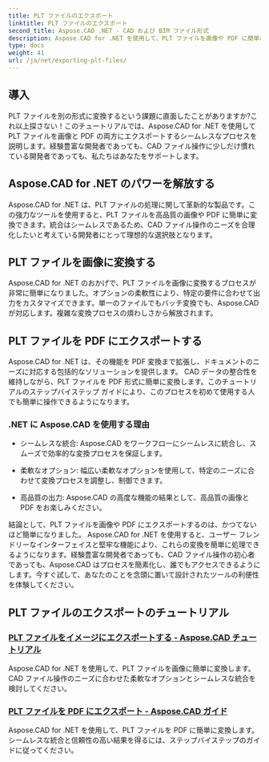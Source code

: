 ```yaml
---
title: PLT ファイルのエクスポート
linktitle: PLT ファイルのエクスポート
second_title: Aspose.CAD .NET - CAD および BIM ファイル形式
description: Aspose.CAD for .NET を使用して、PLT ファイルを画像や PDF に簡単に変換します。 CAD ファイル操作のためのシームレスな統合と柔軟なオプションを検討してください。
type: docs
weight: 41
url: /ja/net/exporting-plt-files/
---
```


## 導入

PLT ファイルを別の形式に変換するという課題に直面したことがありますか?これ以上探さない！このチュートリアルでは、Aspose.CAD for .NET を使用して PLT ファイルを画像と PDF の両方にエクスポートするシームレスなプロセスを説明します。経験豊富な開発者であっても、CAD ファイル操作に少しだけ慣れている開発者であっても、私たちはあなたをサポートします。

## Aspose.CAD for .NET のパワーを解放する

Aspose.CAD for .NET は、PLT ファイルの処理に関して革新的な製品です。この強力なツールを使用すると、PLT ファイルを高品質の画像や PDF に簡単に変換できます。統合はシームレスであるため、CAD ファイル操作のニーズを合理化したいと考えている開発者にとって理想的な選択肢となります。

## PLT ファイルを画像に変換する

Aspose.CAD for .NET のおかげで、PLT ファイルを画像に変換するプロセスが非常に簡単になりました。オプションの柔軟性により、特定の要件に合わせて出力をカスタマイズできます。単一のファイルでもバッチ変換でも、Aspose.CAD が対応します。複雑な変換プロセスの煩わしさから解放されます。

## PLT ファイルを PDF にエクスポートする

Aspose.CAD for .NET は、その機能を PDF 変換まで拡張し、ドキュメントのニーズに対応する包括的なソリューションを提供します。 CAD データの整合性を維持しながら、PLT ファイルを PDF 形式に簡単に変換します。このチュートリアルのステップバイステップ ガイドにより、このプロセスを初めて使用する人でも簡単に操作できるようになります。

### .NET に Aspose.CAD を使用する理由

- シームレスな統合: Aspose.CAD をワークフローにシームレスに統合し、スムーズで効率的な変換プロセスを保証します。
  
- 柔軟なオプション: 幅広い柔軟なオプションを使用して、特定のニーズに合わせて変換プロセスを調整し、制御できます。

- 高品質の出力: Aspose.CAD の高度な機能の結果として、高品質の画像と PDF をお楽しみください。

結論として、PLT ファイルを画像や PDF にエクスポートするのは、かつてないほど簡単になりました。 Aspose.CAD for .NET を使用すると、ユーザー フレンドリーなインターフェイスと堅牢な機能により、これらの変換を簡単に処理できるようになります。経験豊富な開発者であっても、CAD ファイル操作の初心者であっても、Aspose.CAD はプロセスを簡素化し、誰でもアクセスできるようにします。今すぐ試して、あなたのことを念頭に置いて設計されたツールの利便性を体験してください。
## PLT ファイルのエクスポートのチュートリアル
### [PLT ファイルをイメージにエクスポートする - Aspose.CAD チュートリアル](./exporting-plt-files-to-image/)
Aspose.CAD for .NET を使用して、PLT ファイルを画像に簡単に変換します。 CAD ファイル操作のニーズに合わせた柔軟なオプションとシームレスな統合を検討してください。
### [PLT ファイルを PDF にエクスポート - Aspose.CAD ガイド](./exporting-plt-files-to-pdf/)
Aspose.CAD for .NET を使用して、PLT ファイルを PDF に簡単に変換します。シームレスな統合と信頼性の高い結果を得るには、ステップバイステップのガイドに従ってください。